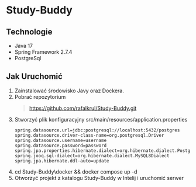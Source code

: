 # Study-Buddy

## Technologie

- Java 17
- Spring Framework 2.7.4
- PostgreSql



## Jak Uruchomić
1. Zainstalować środowisko Javy oraz Dockera.
2. Pobrać repozytorium
    >https://github.com/rafalkrul/Study-Buddy.git
3. Stworzyć plik konfiguracyjny src/main/resources/application.properties
    ```
    spring.datasource.url=jdbc:postgresql://localhost:5432/postgres
    spring.datasource.driver-class-name=org.postgresql.Driver
    spring.datasource.username=username
    spring.datasource.password=password
    spring.jpa.properties.hibernate.dialect=org.hibernate.dialect.PostgreSQLDialect
    spring.jooq.sql-dialect=org.hibernate.dialect.MySQL8Dialect
    spring.jpa.hibernate.ddl-auto=update
    ```
4. cd Study-Buddy\docker && docker compose up -d
5. Otworzyć projekt z katalogu Study-Buddy w Intelij i uruchomić serwer
